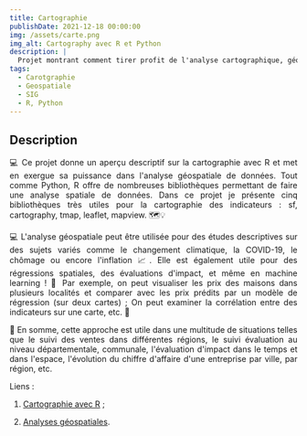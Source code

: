 ```yaml
---
title: Cartographie
publishDate: 2021-12-18 00:00:00
img: /assets/carte.png
img_alt: Cartography avec R et Python
description: |
  Projet montrant comment tirer profit de l'analyse cartographique, géospatiale et des systèmes d'information géographique. 
tags:
  - Carotgraphie
  - Geospatiale
  - SIG
  - R, Python
---
```


## Description 

<p style="text-align: justify;">
💻 Ce projet donne un aperçu descriptif sur la cartographie avec R et met en exergue sa puissance dans l'analyse géospatiale de données. Tout comme Python, R offre de nombreuses bibliothèques permettant de faire une analyse spatiale de données. Dans ce projet je présente cinq bibliothèques très utiles pour la cartographie des indicateurs : sf, cartography, tmap, leaflet, mapview. 🗺️💡
</p>

<p style="text-align: justify;">
💻 L'analyse géospatiale peut être utilisée pour des études descriptives sur des sujets variés comme le changement climatique, la COVID-19, le chômage ou encore l'inflation 📈. Elle est également utile pour des régressions spatiales, des évaluations d'impact, et même en machine learning ! 🎯 Par exemple, on peut visualiser les prix des maisons dans plusieurs localités et comparer avec les prix prédits par un modèle de régression (sur deux cartes) ; On peut examiner la corrélation entre des indicateurs sur une carte, etc. 🎯
</p>

<p style="text-align: justify;">
📌 En somme, cette approche est utile dans une multitude de situations telles que le suivi des ventes dans différentes régions, le suivi évaluation au niveau départementale, communale, l'évaluation d'impact dans le temps et dans l'espace, l'évolution du chiffre d'affaire d'une entreprise par ville, par région, etc. 
</p>

Liens : 

1. <a href="https://github.com/julienParfait/application.git">Cartographie avec R</a> ; 


2. <a href="https://github.com/JulienBIDIAS/geospatial.analysis.git">Analyses géospatiales</a>.


 